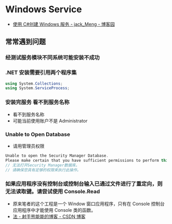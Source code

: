 # Windows Service

- [使用 C#创建 Windows 服务 - jack_Meng - 博客园](https://www.cnblogs.com/mq0036/p/7875864.html)

## 常常遇到问题

### 经测试服务模块不同系统可能安装不成功

### .NET 安装需要引用两个程序集

```c#
using System.Collections;
using System.ServiceProcess;
```

### 安装完服务 看不到服务名称

- 看不到服务名称
- 可能当前使用账户不是 Administrator

### Unable to Open Database

- 请用管理员权限

```c#
Unable to open the Security Manager Database.
Please make certain that you have sufficient permissions to perform this operation.
// 无法打开Security Manager数据库。
// 请确保您具有足够的权限来执行此操作。
```

### 如果应用程序没有控制台或控制台输入已通过文件进行了重定向，则无法读取键。请尝试使用 Console.Read

- 原来笔者的这个工程是一个 Window 窗口应用程序，只有在 Console 控制台应用程序中才能使用 Console 类的函数。
- [法 - 射手熊能能的博客 - CSDN 博客](https://blog.csdn.net/Sagittarius_bear/article/details/52233040)
